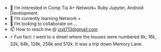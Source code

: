 - 👀 I’m interested in Comp Tia A+ Network+ Ruby Jupyter, Android Development.
- 🌱 I’m currently learning Network + 
- 💞️ I’m looking to collaborate on ...
- 📫 How to reach me @ jzxt713@gmail.com 
- ⚡ Fun fact: I went to a street where the houses were numbered 8k, 16k, 32k, 64k, 128k, 256k and 512k.
It was a trip down Memory Lane.

<!---
ntcllx/ntcllx is a ✨ special ✨ repository because its `README.md` (this file) appears on your GitHub profile.
You can click the Preview link to take a look at your changes.
--->
